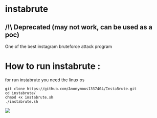 # instabrute
## /!\ Deprecated (may not work, can be used as a poc)
One of the best instagram bruteforce attack program
# How to run instabrute : 
for run instabrute you need the linux os
```
git clone https://github.com/Anonymous1337404/InstaBrute.git
cd instabrute/
chmod +x instabrute.sh
./instabrute.sh
```
<img src="https://img.shields.io/github/downloads/4lxprime/instabrute/total?color=%23daff00&style=flat-square">
